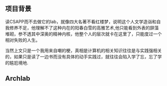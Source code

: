 ## 项目背景

读CSAPP而不去做它的lab，就像四大名著不看红楼梦，说明这个人文学造诣和自我修养不足，他理解不了这种内在的阳春白雪的高雅艺术‌,他只能看到外表的辞藻堆砌，参不透其中深奥的精神内核，他整个人的层次就卡在这里了，只能度过一个相对失败的人生。

当然上文只是一个我用来自嘲的梗，真相是计算机的相关知识往往是与实践强相关的，如果只是读了一边书而没有具体的动手实践过，就往往会陷入学了忘，忘了学的尴尬境地.

## Archlab
